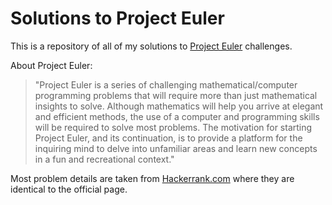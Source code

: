 # Solutions to Project Euler

This is a repository of all of my solutions to [Project Euler](https://projecteuler.net/)
challenges.


About Project Euler:
>"Project Euler is a series of challenging mathematical/computer
programming problems that will require more than just mathematical
insights to solve. Although mathematics will help you arrive at elegant
and efficient methods, the use of a computer and programming skills
will be required to solve most problems.
The motivation for starting Project Euler, and its continuation, is to
provide a platform for the inquiring mind to delve into unfamiliar
areas and learn new concepts in a fun and recreational context."

Most problem details are taken from
[Hackerrank.com](https://www.hackerrank.com/contests/projecteuler/challenges)
where they are identical to the official page.
